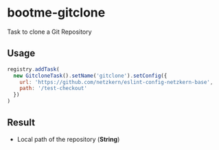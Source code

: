 # bootme-gitclone

Task to clone a Git Repository

## Usage

```js
registry.addTask(
  new GitcloneTask().setName('gitclone').setConfig({
    url: 'https://github.com/netzkern/eslint-config-netzkern-base',
    path: '/test-checkout'
  })
)
```

## Result

- Local path of the repository (**String**)
